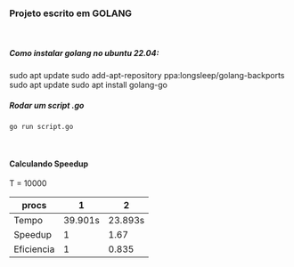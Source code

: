 ### Projeto escrito em GOLANG

<br>

##### Como instalar golang no ubuntu 22.04:
sudo apt update
sudo add-apt-repository ppa:longsleep/golang-backports
sudo apt update
sudo apt install golang-go


##### Rodar um script .go

```
go run script.go
```

<br>

#### Calculando Speedup

T = 10000

| procs | 1 | 2 |
|---|---|---|
| Tempo | 39.901s | 23.893s |
| Speedup | 1 | 1.67 |
| Eficiencia | 1 | 0.835 |

